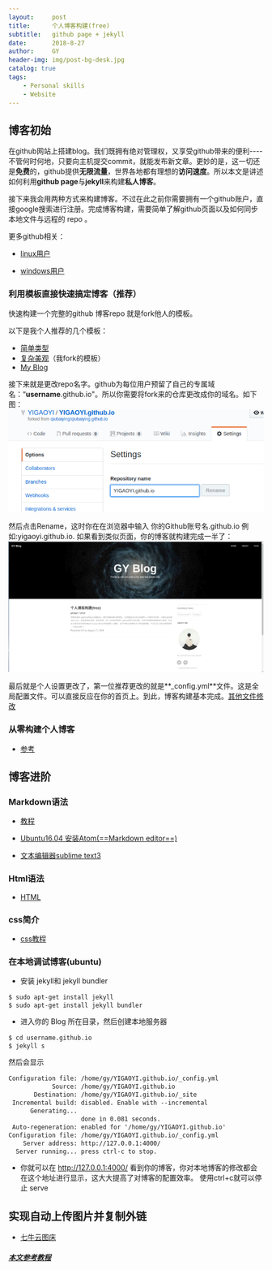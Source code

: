 ```yaml
---
layout:     post
title:      个人博客构建(free)
subtitle:   github page + jekyll
date:       2018-8-27
author:     GY
header-img: img/post-bg-desk.jpg
catalog: true
tags:
    - Personal skills
    - Website
---
```


## 博客初始

在github网站上搭建blog。我们既拥有绝对管理权，又享受github带来的便利----不管何时何地，只要向主机提交commit，就能发布新文章。更妙的是，这一切还是**免费**的，github提供**无限流量**，世界各地都有理想的**访问速度**。所以本文是讲述如何利用**github page**与**jekyll**来构建**私人博客**。

接下来我会用两种方式来构建博客。不过在此之前你需要拥有一个github账户，直接google搜索进行注册。完成博客构建，需要简单了解github页面以及如何同步本地文件与远程的 repo 。

更多github相关：

* [linux用户](https://www.liaoxuefeng.com/wiki/0013739516305929606dd18361248578c67b8067c8c017b000/00137628548491051ccfaef0ccb470894c858999603fedf000)

* [windows用户](https://blog.csdn.net/qq_35246620/article/details/66973794)

### 利用模板直接快速搞定博客（推荐）

快速构建一个完整的github 博客repo 就是fork他人的模板。

以下是我个人推荐的几个模板：

* [简单类型](https://github.com/dbtek/dbyll)
* [复杂美观](https://github.com/qiubaiying/qiubaiying.github.io)（我fork的模板）
* [My Blog](https://github.com/YIGAOYI/YIGAOYI.github.io)

接下来就是更改repo名字。github为每位用户预留了自己的专属域名：“**username**.github.io"。所以你需要将fork来的仓库更改成你的域名。如下图：
![](/img/post/2018.8/blog1.png)

然后点击Rename，这时你在在浏览器中输入 你的Github账号名.github.io 例如:yigaoyi.github.io.
如果看到类似页面，你的博客就构建完成一半了：
![](/img/post/2018.8/blog2.png)

最后就是个人设置更改了，第一位推荐更改的就是**_config.yml**文件。这是全局配置文件。可以直接反应在你的首页上。到此，博客构建基本完成。[其他文件修改](https://www.jekyll.com.cn/docs/structure/)



### 从零构建个人博客

* [参考](https://blog.csdn.net/NockinOnHeavensDoor/article/details/80297456)

##  博客进阶


### Markdown语法

* [教程](https://coding.net/help/doc/project/markdown.html)

* [Ubuntu16.04 安装Atom(==Markdown editor==)](https://www.cnblogs.com/EasonJim/p/7570667.html)

* [文本编辑器sublime text3](http://tipsonubuntu.com/2017/05/30/install-sublime-text-3-ubuntu-16-04-official-way/)

### Html语法

* [HTML](http://www.runoob.com/html/html-tutorial.html)

### css简介

* [css教程](http://www.runoob.com/css/css-tutorial.html)

### 在本地调试博客(ubuntu)

* 安装 jekyll和 jekyll bundler

```
$ sudo apt-get install jekyll
$ sudo apt-get install jekyll bundler
```
* 进入你的 Blog 所在目录，然后创建本地服务器

```
$ cd username.github.io
$ jekyll s
```

然后会显示


```
Configuration file: /home/gy/YIGAOYI.github.io/_config.yml
            Source: /home/gy/YIGAOYI.github.io
       Destination: /home/gy/YIGAOYI.github.io/_site
 Incremental build: disabled. Enable with --incremental
      Generating...
                    done in 0.081 seconds.
 Auto-regeneration: enabled for '/home/gy/YIGAOYI.github.io'
Configuration file: /home/gy/YIGAOYI.github.io/_config.yml
    Server address: http://127.0.0.1:4000/
  Server running... press ctrl-c to stop.

```
* 你就可以在 http://127.0.0.1:4000/ 看到你的博客，你对本地博客的修改都会在这个地址进行显示，这大大提高了对博客的配置效率。
使用ctrl+c就可以停止 serve

## 实现自动上传图片并复制外链

* [七牛云图床](https://www.jianshu.com/p/893cdde74577)

##### [本文**参考**教程](https://cloud.tencent.com/developer/article/1121123)
